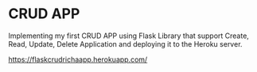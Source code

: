# CRUD APP

Implementing my first CRUD APP using Flask Library that support Create, Read, Update, Delete Application and deploying it to the Heroku server.

https://flaskcrudrichaapp.herokuapp.com/
